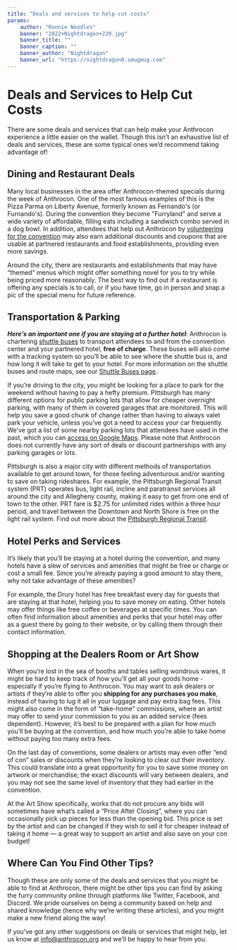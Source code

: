 ```yaml
---
title: "Deals and services to help cut costs"
params:
    author: "Ronnie Noodles"
    banner: "2022+Nightdragon+220.jpg"
    banner_title: ""
    banner_caption: ""
    banner_author: "Nightdragon"
    banner_url: "https://nightdragon0.smugmug.com"
---
```


# Deals and Services to Help Cut Costs

There are some deals and services that can help make your Anthrocon experience a little easier on the wallet. Though this isn’t an exhaustive list of deals and services, these are some typical ones we’d recommend taking advantage of!

## Dining and Restaurant Deals

Many local businesses in the area offer Anthrocon-themed specials during the week of Anthrocon. One of the most famous examples of this is the Pizza Parma on Liberty Avenue, formerly known as Fernando's (or Furnando's). During the convention they become "Furryland" and serve a wide variety of affordable, filling eats including a sandwich combo served in a dog bowl. In addition, attendees that help out Anthrocon by [volunteering for the convention](/volunteer) may also earn additional discounts and coupons that are usable at partnered restaurants and food establishments, providing even more savings.

Around the city, there are restaurants and establishments that may have “themed” menus which might offer something novel for you to try while being priced more reasonably. The best way to find out if a restaurant is offering any specials is to call, or if you have time, go in person and snap a pic of the special menu for future reference.

## Transportation & Parking

***Here’s an important one if you are staying at a further hotel***: Anthrocon is chartering [shuttle buses](/shuttle-buses) to transport attendees to and from the convention center and your partnered hotel, **free of charge**. These buses will also come with a tracking system so you’ll be able to see where the shuttle bus is, and how long it will take to get to your hotel. For more information on the shuttle buses and route maps, see our [Shuttle Buses page](/shuttle-buses).

If you’re driving to the city, you might be looking for a place to park for the weekend without having to pay a hefty premium. Pittsburgh has many different options for public parking lots that allow for cheaper overnight parking, with many of them in covered garages that are monitored. This will help you save a good chunk of change rather than having to always valet park your vehicle, unless you’ve got a need to access your car frequently. We’ve got a list of some nearby parking lots that attendees have used in the past, which you can [access on Google Maps](https://www.google.com/maps/d/u/0/viewer?ll=40.44194598380221%2C-79.9980669&mid=17unBdeSNoGpgAQtNXWvszGHmZtnXCQmE&z=16). Please note that Anthrocon does not currently have any sort of deals or discount partnerships with any parking garages or lots.

Pittsburgh is also a major city with different methods of transportation available to get around town, for those feeling adventurous and/or wanting to save on taking rideshares. For example, the Pittsburgh Regional Transit system (PRT) operates bus, light rail, incline and paratransit services all around the city and Allegheny county, making it easy to get from one end of town to the other. PRT fare is $2.75 for unlimited rides within a three hour period, and travel between the Downtown and North Shore is free on the light rail system. Find out more about the [Pittsburgh Regional Transit](http://www.portauthority.org/prt).

## Hotel Perks and Services

It’s likely that you’ll be staying at a hotel during the convention, and many hotels have a slew of services and amenities that might be free or charge or cost a small fee. Since you’re already paying a good amount to stay there, why not take advantage of these amenities?

For example, the Drury hotel has free breakfast every day for guests that are staying at that hotel, helping you to save money on eating. Other hotels may offer things like free coffee or beverages at specific times. You can often find information about amenities and perks that your hotel may offer as a guest there by going to their website, or by calling them through their contact information.

## Shopping at the Dealers Room or Art Show

When you’re lost in the sea of booths and tables selling wondrous wares, it might be hard to keep track of how you’ll get all your goods home - especially if you’re flying to Anthrocon. You may want to ask dealers or artists if they’re able to offer you **shipping for any purchases you make**, instead of having to lug it all in your luggage and pay extra bag fees. This might also come in the form of “take-home” commissions, where an artist may offer to send your commission to you as an added service (fees dependent). However, it’s best to be prepared with a plan for how much you’ll be buying at the convention, and how much you’re able to take home without paying too many extra fees.

On the last day of conventions, some dealers or artists may even offer “end of con” sales or discounts when they’re looking to clear out their inventory. This could translate into a great opportunity for you to save some money on artwork or merchandise; the exact discounts will vary between dealers, and you may not see the same level of inventory that they had earlier in the convention.

At the Art Show specifically, works that do not procure any bids will sometimes have what’s called a “Price After Closing”, where you can occasionally pick up pieces for less than the opening bid. This price is set by the artist and can be changed if they wish to sell it for cheaper instead of taking it home — a great way to support an artist and also save on your con budget!

## Where Can You Find Other Tips?

Though these are only some of the deals and services that you might be able to find at Anthrocon, there might be other tips you can find by asking the furry community online through platforms like Twitter, Facebook, and Discord. We pride ourselves on being a community based on help and shared knowledge (hence why we’re writing these articles), and you might make a new friend along the way!

If you’ve got any other suggestions on deals or services that might help, let us know at <info@anthrocon.org> and we’ll be happy to hear from you.
